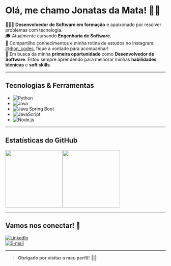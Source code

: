 # Olá, me chamo Jonatas da Mata! 👋🏼


👨🏻‍💻 **Desenvolvedor de Software em formação** e apaixonado por resolver problemas com tecnologia.  
🎓 Atualmente cursando **Engenharia de Software**.  
📸 Compartilho conhecimentos e minha rotina de estudos no Instagram: [@jhon_codes](https://instagram.com/jhon_codes), fique à vontade para acompanhar!  
🎯 Em busca da minha **primeira oportunidade** como **Desenvolvedor de Software**. Estou sempre aprendendo para melhorar minhas **habilidades técnicas** e **soft skills**.  

---

## Tecnologias & Ferramentas
- ![Python](https://img.shields.io/badge/python-3670A0?style=for-the-badge&logo=python&logoColor=ffdd54)
- ![Java](https://img.shields.io/badge/Java-ED8B00?style=for-the-badge&logo=openjdk&logoColor=white)
- ![Java Spring Boot](https://img.shields.io/badge/Spring_Boot-6DB33F?style=for-the-badge&logo=spring&logoColor=white)
- ![JavaScript](https://img.shields.io/badge/JavaScript-F7DF1E?style=for-the-badge&logo=javascript&logoColor=black)
- ![Node.js](https://img.shields.io/badge/Node.js-339933?style=for-the-badge&logo=nodedotjs&logoColor=white)


---

## Estatísticas do GitHub

<div style="display: flex;">
  <img height="180em" src="https://github-readme-stats.vercel.app/api/top-langs/?username=jonatasdamata&layout=compact&theme=radical" />
  <img height="180em" src="https://github-readme-stats.vercel.app/api?username=jonatasdamata&show_icons=true&theme=radical" />
</div>

---

## Vamos nos conectar! 🤝

[![LinkedIn](https://img.shields.io/badge/LinkedIn-0077B5?style=for-the-badge&logo=linkedin&logoColor=white)](https://linkedin.com/in/jonatasdamata)  
[![E-mail](https://img.shields.io/badge/Email-EA4335?style=for-the-badge&logo=gmail&logoColor=white)](mailto:jonatasdamata1@hotmail.com)

---

> **Obrigado por visitar o meu perfil!** 👋🏽
